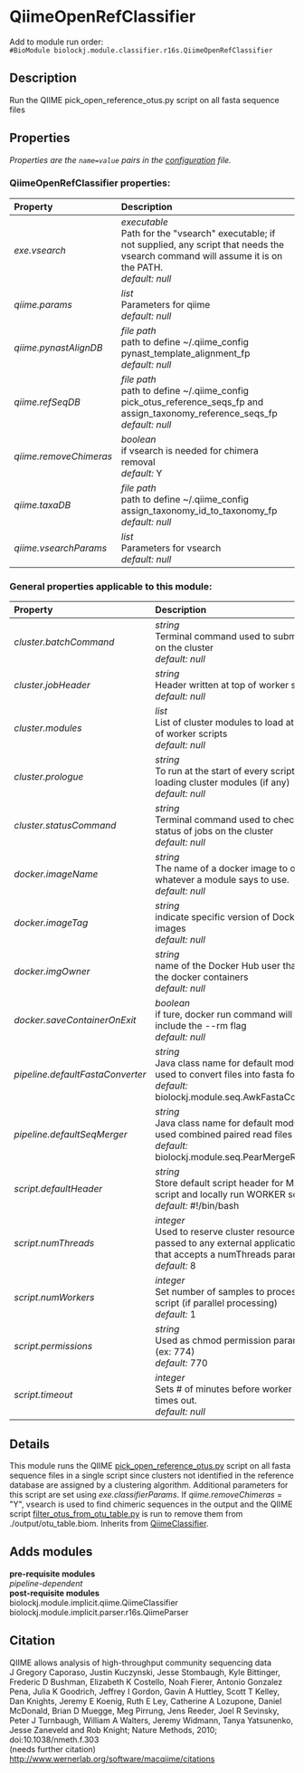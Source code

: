 # QiimeOpenRefClassifier
Add to module run order:                    
`#BioModule biolockj.module.classifier.r16s.QiimeOpenRefClassifier`

## Description 
Run the QIIME pick_open_reference_otus.py script on all fasta sequence files

## Properties 
*Properties are the `name=value` pairs in the [configuration](../../../Configuration#properties) file.*                   

### QiimeOpenRefClassifier properties: 
| Property| Description |
| :--- | :--- |
| *exe.vsearch* | _executable_ <br>Path for the "vsearch" executable; if not supplied, any script that needs the vsearch command will assume it is on the PATH.<br>*default:*  *null* |
| *qiime.params* | _list_ <br>Parameters for qiime<br>*default:*  *null* |
| *qiime.pynastAlignDB* | _file path_ <br>path to define ~/.qiime_config pynast_template_alignment_fp<br>*default:*  *null* |
| *qiime.refSeqDB* | _file path_ <br>path to define ~/.qiime_config pick_otus_reference_seqs_fp and assign_taxonomy_reference_seqs_fp<br>*default:*  *null* |
| *qiime.removeChimeras* | _boolean_ <br>if vsearch is needed for chimera removal<br>*default:*  Y |
| *qiime.taxaDB* | _file path_ <br>path to define ~/.qiime_config assign_taxonomy_id_to_taxonomy_fp<br>*default:*  *null* |
| *qiime.vsearchParams* | _list_ <br>Parameters for vsearch<br>*default:*  *null* |

### General properties applicable to this module: 
| Property| Description |
| :--- | :--- |
| *cluster.batchCommand* | _string_ <br>Terminal command used to submit jobs on the cluster<br>*default:*  *null* |
| *cluster.jobHeader* | _string_ <br>Header written at top of worker scripts<br>*default:*  *null* |
| *cluster.modules* | _list_ <br>List of cluster modules to load at start of worker scripts<br>*default:*  *null* |
| *cluster.prologue* | _string_ <br>To run at the start of every script after loading cluster modules (if any)<br>*default:*  *null* |
| *cluster.statusCommand* | _string_ <br>Terminal command used to check the status of jobs on the cluster<br>*default:*  *null* |
| *docker.imageName* | _string_ <br>The name of a docker image to override whatever a module says to use.<br>*default:*  *null* |
| *docker.imageTag* | _string_ <br>indicate specific version of Docker images<br>*default:*  *null* |
| *docker.imgOwner* | _string_ <br>name of the Docker Hub user that owns the docker containers<br>*default:*  *null* |
| *docker.saveContainerOnExit* | _boolean_ <br>if ture, docker run command will NOT include the --rm flag<br>*default:*  *null* |
| *pipeline.defaultFastaConverter* | _string_ <br>Java class name for default module used to convert files into fasta format<br>*default:*  biolockj.module.seq.AwkFastaConverter |
| *pipeline.defaultSeqMerger* | _string_ <br>Java class name for default module used combined paired read files<br>*default:*  biolockj.module.seq.PearMergeReads |
| *script.defaultHeader* | _string_ <br>Store default script header for MAIN script and locally run WORKER scripts.<br>*default:*  #!/bin/bash |
| *script.numThreads* | _integer_ <br>Used to reserve cluster resources and passed to any external application call that accepts a numThreads parameter.<br>*default:*  8 |
| *script.numWorkers* | _integer_ <br>Set number of samples to process per script (if parallel processing)<br>*default:*  1 |
| *script.permissions* | _string_ <br>Used as chmod permission parameter (ex: 774)<br>*default:*  770 |
| *script.timeout* | _integer_ <br>Sets # of minutes before worker scripts times out.<br>*default:*  *null* |

## Details 
This module runs the QIIME [pick_open_reference_otus.py](http://qiime.org/scripts/pick_open_reference_otus.html) script on all fasta sequence files in a single script since clusters not identified in the reference database are assigned by a clustering algorithm.  Additional parameters for this script are set using *exe.classifierParams*.  If *qiime.removeChimeras* = "Y", vsearch is used to find chimeric sequences in the output and the QIIME script [filter_otus_from_otu_table.py](http://qiime.org/scripts/filter_otus_from_otu_table.html) is run to remove them from ./output/otu_table.biom.  Inherits from [QiimeClassifier](../../../module.implicit.qiime#QiimeClassifier).

## Adds modules 
**pre-requisite modules**                    
*pipeline-dependent*                   
**post-requisite modules**                    
biolockj.module.implicit.qiime.QiimeClassifier                   
biolockj.module.implicit.parser.r16s.QiimeParser                   

## Citation 
QIIME allows analysis of high-throughput community sequencing data                   
J Gregory Caporaso, Justin Kuczynski, Jesse Stombaugh, Kyle Bittinger, Frederic D Bushman, Elizabeth K Costello, Noah Fierer, Antonio Gonzalez Pena, Julia K Goodrich, Jeffrey I Gordon, Gavin A Huttley, Scott T Kelley, Dan Knights, Jeremy E Koenig, Ruth E Ley, Catherine A Lozupone, Daniel McDonald, Brian D Muegge, Meg Pirrung, Jens Reeder, Joel R Sevinsky, Peter J Turnbaugh, William A Walters, Jeremy Widmann, Tanya Yatsunenko, Jesse Zaneveld and Rob Knight; Nature Methods, 2010; doi:10.1038/nmeth.f.303                   
(needs further citation)                   
http://www.wernerlab.org/software/macqiime/citations

